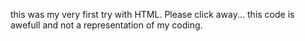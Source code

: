 this was my very first try with HTML.   Please click away... this code is awefull and not a representation of my coding.   
